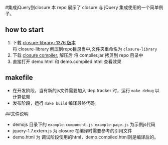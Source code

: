 #集成jQuery到closure
本 repo 展示了 closure 与 jQuery 集成使用的一个简单例子。
## how to start
1. 下载 [closure-library r1376 版本](http://code.google.com/p/closure-library/downloads/detail?name=closure-library-20111110-r1376.zip&can=2&q=)  
将 closure-library 解压到repo目录当中,文件夹重命名为 `closure-library`
2. 下载 [closure compiler](http://code.google.com/p/closure-compiler/downloads/detail?name=compiler-latest.zip&can=2&q=), 
解压后 将 compiler.jar 拷贝到 repo 目录中
3. 直接打开 demo.html 和 demo.compiled.html 查看效果
## makefile
* 在开发阶段，当有新的js文件需要加入 dep tracker 时，运行 `make debug` 以计算依赖
* 发布阶段，运行 `make build` 编译最终代码。

##文件说明
* demojs 目录下的 `example-component.js example-page.js` 为示例js代码
* jquery-1.7.extern.js 为 closure 在编译时需要参考的引用文件
* demo.html 为 调试阶段使用的html，demo.compiled.html则是编译后的。